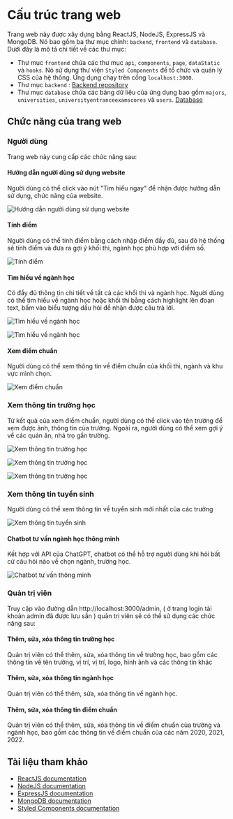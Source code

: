 # Cấu trúc trang web

Trang web này được xây dựng bằng ReactJS, NodeJS, ExpressJS và MongoDB. Nó bao gồm ba thư mục chính: `backend`, `frontend` và `database`. Dưới đây là mô tả chi tiết về các thư mục:

- Thư mục `frontend` chứa các thư mục `api`, `components`, `page`, `dataStatic` và `hooks`. Nó sử dụng thư viện `Styled Components` để tổ chức và quản lý CSS của hệ thống. Ứng dụng chạy trên cổng `localhost:3000`.
- Thư mục `backend` : [Backend repository](https://github.com/codenguvl/chatgpt-hackathon-teamtct-backend)
- Thư mục `database` chứa các bảng dữ liệu của ứng dụng bao gồm `majors`, `universities`, `universityentranceexamscores` và `users`. [Database](https://drive.google.com/drive/folders/1E9AK8HU30THQpUHY4oOfm6AZ55kAqTqB)

## Chức năng của trang web

### Người dùng

Trang web này cung cấp các chức năng sau:

#### Hướng dẫn người dùng sử dụng website

Người dùng có thể click vào nút "Tìm hiểu ngay" để nhận được hướng dẫn sử dụng, chức năng của website.

![Hướng dẫn người dùng sử dụng website](https://github.com/codenguvl/chatgpt-hackathon-tctteam-frontend/blob/main/src/assets/1.png)

#### Tính điểm

Người dùng có thể tính điểm bằng cách nhập điểm đầy đủ, sau đó hệ thống sẽ tính điểm và đưa ra gợi ý khối thi, ngành học phù hợp với điểm số.

![Tính điểm](https://github.com/codenguvl/chatgpt-hackathon-tctteam-frontend/blob/main/src/assets/2.png)

#### Tìm hiểu về ngành học

Có đầy đủ thông tin chi tiết về tất cả các khối thi và ngành học. Người dùng có thể tìm hiểu về ngành học hoặc khối thi bằng cách highlight lên đoạn text, bấm vào biểu tượng dấu hỏi để nhận được câu trả lời.

![Tìm hiểu về ngành học](https://github.com/codenguvl/chatgpt-hackathon-tctteam-frontend/blob/main/src/assets/3.png)

![Tìm hiểu về ngành học](https://github.com/codenguvl/chatgpt-hackathon-tctteam-frontend/blob/main/src/assets/4.png)

#### Xem điểm chuẩn

Người dùng có thể xem thông tin về điểm chuẩn của khối thi, ngành và khu vực mình chọn.

![Xem điểm chuẩn](https://github.com/codenguvl/chatgpt-hackathon-tctteam-frontend/blob/main/src/assets/5.png)

### Xem thông tin trường học

Từ kết quả của xem điểm chuẩn, người dùng có thể click vào tên trường để xem được ảnh, thông tin của trường. Ngoài ra, người dùng có thể xem  gợi ý về các quán ăn, nhà trọ gần trường.

![Xem thông tin trường học](https://github.com/codenguvl/chatgpt-hackathon-tctteam-frontend/blob/main/src/assets/6.png)

![Xem thông tin trường học](https://github.com/codenguvl/chatgpt-hackathon-tctteam-frontend/blob/main/src/assets/7.png)

![Xem thông tin trường học](https://github.com/codenguvl/chatgpt-hackathon-tctteam-frontend/blob/main/src/assets/8.png)

### Xem thông tin tuyển sinh

Người dùng có thể xem thông tin về tuyển sinh mới nhất của các trường

![Xem thông tin tuyển sinh](https://github.com/codenguvl/chatgpt-hackathon-tctteam-frontend/blob/main/src/assets/9.png)

#### Chatbot tư vấn ngành học thông minh

Kết hợp với API của ChatGPT, chatbot có thể hỗ trợ người dùng khi hỏi bất cứ câu hỏi nào về chọn ngành, trường học.

![Chatbot tư vấn thông minh](https://github.com/codenguvl/chatgpt-hackathon-tctteam-frontend/blob/main/src/assets/10.png)

### Quản trị viên

Truy cập vào đường dẫn http://localhost:3000/admin, ( ở trang login tài khoản admin đã được lưu sẳn ) quản trị viên sẽ có thể sử dụng các chức năng sau:

#### Thêm, sửa, xóa thông tin trường học

Quản trị viên có thể thêm, sửa, xóa thông tin về trường học, bao gồm các thông tin về tên trường, vị trí, vị trí, logo, hình ảnh và các thông tin khác

#### Thêm, sửa, xóa thông tin ngành học

Quản trị viên có thể thêm, sửa, xóa thông tin về ngành học.

#### Thêm, sửa, xóa thông tin điểm chuẩn

Quản trị viên có thể thêm, sửa, xóa thông tin về điểm chuẩn của trường và ngành học, bao gồm các thông tin về điểm chuẩn của các năm 2020, 2021, 2022.

## Tài liệu tham khảo

- [ReactJS documentation](https://reactjs.org/docs/getting-started.html)
- [NodeJS documentation](https://nodejs.org/en/docs/)
- [ExpressJS documentation](https://expressjs.com/)
- [MongoDB documentation](https://docs.mongodb.com/)
- [Styled Components documentation](https://styled-components.com/docs)
